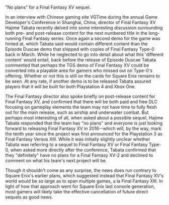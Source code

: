 <!--t Hajime Tabata has &quot;no plans&quot; for a Final Fantasy XV Sequel t-->
<!--d &quot;No Plans&quot; for a Final Fantasy XV Sequel In an interview with Chinese gaming site VGTime during the annual Game Developer&#039;s d-->
<!--tag 2015,archive,gaming,news,thinkboxly tag-->
<!--image /content/images/hajime-tabata-plans-for-final-fantasy/1511251218217975-1024x640.jpg image-->

"No plans" for a Final Fantasy XV sequel.
  
In an interview with Chinese gaming site VGTime during the annual Game Developer's Conference in Shanghai, China, director of Final Fantasy XV Hajime Tabata recently delved into some interesting discussion surrounding both pre- and post-release content for the next numbered title in the long-running Final Fantasy series. Once again a second demo for the game was hinted at, which Tabata said would contain different content than the Episode Duscae demo that shipped with copies of Final Fantasy Type-0 back in March. While he neglected to go into detail about what this 'different content' would entail, back before the release of Episode Duscae Tabata commented that perhaps the TGS demo of Final Fantasy XV could be converted into a playable area for gamers who missed out on Type-0's offering. Whether or not this is still on the cards for Square Enix remains to be seen. At any rate, if another demo is to be released Tabata assured players that it will be built for both Playstation 4 and Xbox One.  
  
The Final Fantasy director also spoke briefly on post-release content for Final Fantasy XV, and confirmed that there will be both paid and free DLC focusing on gameplay elements the team may not have time to fully flesh out for the main release, such as airship and underwater combat. But perhaps most interesting of all, when asked about a possible sequel, Hajime Tabata responded that the team has "no plans" and everyone is just looking forward to releasing Final Fantasy XV in 2016--which will, by the way, mark the tenth year since the project was first announced for the Playstation 3 as Final Fantasy Versus XIII. While it was initially slightly unclear whether Tabata was referring to a sequel to Final Fantasy XV or Final Fantasy Type-0, when asked more directly after the conference, Tabata confirmed that they "definitely" have no plans for a Final Fantasy XV-2 and declined to comment on what his team's next project will be.  
  
Though it shouldn't come as any surprise, the news does run contrary to Square Enix's earlier plans, which suggested instead that Final Fantasy XV's world would be so large as to span multiple games, a la Final Fantasy XIII. In light of how that approach went for Square Enix last console generation, most gamers will likely take the effective cancellation of future direct sequels as good news.
